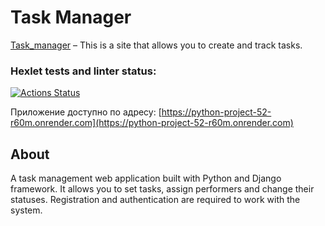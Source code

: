 <h1>Task Manager</h1>

[Task_manager](https://python-project-52-r60m.onrender.com/) – This is a site that allows you to create and track tasks.

### Hexlet tests and linter status:
[![Actions Status](https://github.com/Orloff-Star/python-project-52/actions/workflows/hexlet-check.yml/badge.svg)](https://github.com/Orloff-Star/python-project-52/actions)

Приложение доступно по адресу: [https://python-project-52-r60m.onrender.com](https://python-project-52-r60m.onrender.com)

## About

A task management web application built with Python and Django framework. It allows you to set tasks, assign performers and change their statuses. Registration and authentication are required to work with the system.
